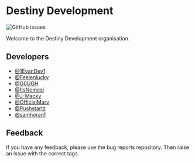 # Destiny Development
![GitHub issues](https://img.shields.io/github/issues/DestinyDevelopment/bugs)

Welcome to the Destiny Development organisation.





## Developers

- [@1EvanDev1](https://www.github.com/1EvanDev1)
- [@Feelenlucky](https://www.github.com/Feelenlucky)
- [@G0UGH](https://www.github.com/G0UGH)
- [@ItsNemesi](https://www.github.com/ItsNemesi)
- [@J-Macky](https://www.github.com/J-Macky)
- [@OfficialMarv](https://www.github.com/OfficialMarv)
- [@Pushstartz](https://www.github.com/Pushstartz)
- [@samhoran1](https://www.github.com/samhoran1)

  
## Feedback

If you have any feedback, please use the bug reports repository. Then raise an issue with the correct tags.
